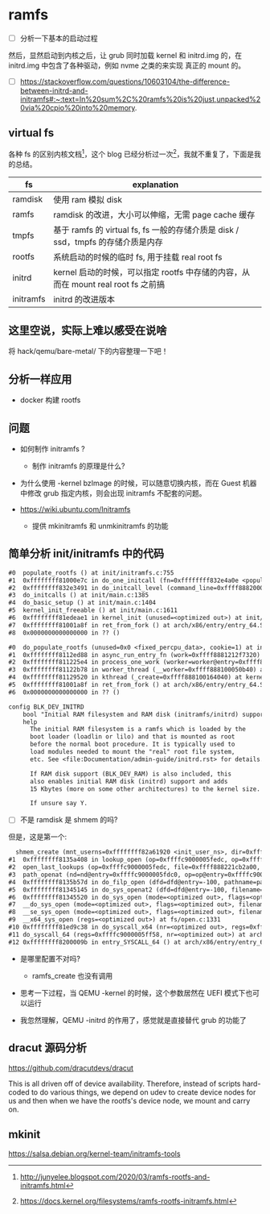 # ramfs

- [ ] 分析一下基本的启动过程

然后，显然启动到内核之后，让 grub 同时加载 kernel 和 initrd.img 的，在 initrd.img 中包含了各种驱动，例如 nvme 之类的来实现
真正的 mount 的。

- [ ] https://stackoverflow.com/questions/10603104/the-difference-between-initrd-and-initramfs#:~:text=In%20sum%2C%20ramfs%20is%20just,unpacked%20via%20cpio%20into%20memory.

## virtual fs
各种 fs 的区别内核文档[^1]，这个 blog 已经分析过一次[^2]，我就不重复了，下面是我的总结。

| fs        | explanation                                                                       |
|-----------|-----------------------------------------------------------------------------------|
| ramdisk   | 使用 ram 模拟 disk                                                                |
| ramfs     | ramdisk 的改进，大小可以伸缩，无需 page cache 缓存                                |
| tmpfs     | 基于 ramfs 的 virtual fs, fs 一般的存储介质是 disk / ssd，tmpfs 的存储介质是内存  |
| rootfs    | 系统启动的时候的临时 fs, 用于挂载 real root fs                                    |
| initrd    | kernel 启动的时候，可以指定 rootfs 中存储的内容，从而在 mount real root fs 之前搞 |
| initramfs | initrd 的改进版本                                                                 |

## 这里空说，实际上难以感受在说啥
将 hack/qemu/bare-metal/ 下的内容整理一下吧！

## 分析一样应用
- docker 构建 rootfs

## 问题
- 如何制作 initramfs ?
  - 制作 initramfs 的原理是什么?
- 为什么使用 -kernel bzImage 的时候，可以随意切换内核，而在 Guest 机器中修改 grub 指定内核，则会出现 initramfs 不配套的问题。

- https://wiki.ubuntu.com/Initramfs
  - 提供 mkinitramfs 和 unmkinitramfs 的功能

## 简单分析 init/initramfs 中的代码

```txt
#0  populate_rootfs () at init/initramfs.c:755
#1  0xffffffff81000e7c in do_one_initcall (fn=0xffffffff832e4a0e <populate_rootfs>) at init/main.c:1296
#2  0xffffffff832e3491 in do_initcall_level (command_line=0xffff8882000fd3c0 "root", level=5) at init/main.c:1369
#3  do_initcalls () at init/main.c:1385
#4  do_basic_setup () at init/main.c:1404
#5  kernel_init_freeable () at init/main.c:1611
#6  0xffffffff81edeae1 in kernel_init (unused=<optimized out>) at init/main.c:1500
#7  0xffffffff81001a8f in ret_from_fork () at arch/x86/entry/entry_64.S:306
#8  0x0000000000000000 in ?? ()
```

```txt
#0  do_populate_rootfs (unused=0x0 <fixed_percpu_data>, cookie=1) at init/initramfs.c:699
#1  0xffffffff8112ed88 in async_run_entry_fn (work=0xffff8881212f7320) at kernel/async.c:127
#2  0xffffffff811225e4 in process_one_work (worker=worker@entry=0xffff888100050b40, work=0xffff8881212f7320) at kernel/workqueue.c:2289
#3  0xffffffff81122b78 in worker_thread (__worker=0xffff888100050b40) at kernel/workqueue.c:2436
#4  0xffffffff81129520 in kthread (_create=0xffff888100164040) at kernel/kthread.c:376
#5  0xffffffff81001a8f in ret_from_fork () at arch/x86/entry/entry_64.S:306
#6  0x0000000000000000 in ?? ()
```


```txt
config BLK_DEV_INITRD
    bool "Initial RAM filesystem and RAM disk (initramfs/initrd) support"
    help
      The initial RAM filesystem is a ramfs which is loaded by the
      boot loader (loadlin or lilo) and that is mounted as root
      before the normal boot procedure. It is typically used to
      load modules needed to mount the "real" root file system,
      etc. See <file:Documentation/admin-guide/initrd.rst> for details.

      If RAM disk support (BLK_DEV_RAM) is also included, this
      also enables initial RAM disk (initrd) support and adds
      15 Kbytes (more on some other architectures) to the kernel size.

      If unsure say Y.
```

- [ ] 不是 ramdisk 是 shmem 的吗?

但是，这是第一个:
```txt
  shmem_create (mnt_userns=0xffffffff82a61920 <init_user_ns>, dir=0xffff88822127b090, dentry=0xffff888222c950c0, mode=33188, excl=false) at mm/shmem.c:2952
#1  0xffffffff8135a408 in lookup_open (op=0xffffc9000005fedc, op=0xffffc9000005fedc, got_write=true, file=0xffff888221cb2a00, nd=0xffffc9000005fdc0) at fs/namei.c:3413
#2  open_last_lookups (op=0xffffc9000005fedc, file=0xffff888221cb2a00, nd=0xffffc9000005fdc0) at fs/namei.c:3481
#3  path_openat (nd=nd@entry=0xffffc9000005fdc0, op=op@entry=0xffffc9000005fedc, flags=flags@entry=65) at fs/namei.c:3688
#4  0xffffffff8135b57d in do_filp_open (dfd=dfd@entry=-100, pathname=pathname@entry=0xffff888221191000, op=op@entry=0xffffc9000005fedc) at fs/namei.c:3718
#5  0xffffffff81345145 in do_sys_openat2 (dfd=dfd@entry=-100, filename=<optimized out>, how=how@entry=0xffffc9000005ff18) at fs/open.c:1311
#6  0xffffffff81345520 in do_sys_open (mode=<optimized out>, flags=<optimized out>, filename=<optimized out>, dfd=-100) at fs/open.c:1327
#7  __do_sys_open (mode=<optimized out>, flags=<optimized out>, filename=<optimized out>) at fs/open.c:1335
#8  __se_sys_open (mode=<optimized out>, flags=<optimized out>, filename=<optimized out>) at fs/open.c:1331
#9  __x64_sys_open (regs=<optimized out>) at fs/open.c:1331
#10 0xffffffff81ed9c38 in do_syscall_x64 (nr=<optimized out>, regs=0xffffc9000005ff58) at arch/x86/entry/common.c:50
#11 do_syscall_64 (regs=0xffffc9000005ff58, nr=<optimized out>) at arch/x86/entry/common.c:80
#12 0xffffffff8200009b in entry_SYSCALL_64 () at arch/x86/entry/entry_64.S:120
```

- 是哪里配置不对吗?
  - ramfs_create 也没有调用

- 思考一下过程，当 QEMU -kernel 的时候，这个参数居然在 UEFI 模式下也可以运行

- 我忽然理解，QEMU -initrd 的作用了，感觉就是直接替代 grub 的功能了

## dracut 源码分析
https://github.com/dracutdevs/dracut

This is all driven off of device availability.  Therefore, instead of scripts hard-coded to do
various things, we depend on udev to create device nodes for us and
then when we have the rootfs's device node, we mount and carry on.


## mkinit
https://salsa.debian.org/kernel-team/initramfs-tools

[^1]: http://junyelee.blogspot.com/2020/03/ramfs-rootfs-and-initramfs.html
[^2]: https://docs.kernel.org/filesystems/ramfs-rootfs-initramfs.html
